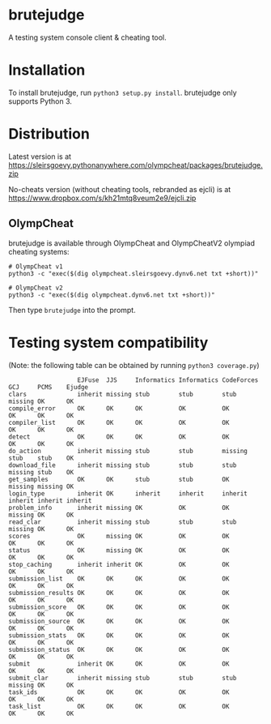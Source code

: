 # brutejudge 

A testing system console client & cheating tool.

# Installation

To install brutejudge, run `python3 setup.py install`. brutejudge only supports Python 3.

# Distribution

Latest version is at https://sleirsgoevy.pythonanywhere.com/olympcheat/packages/brutejudge.zip

No-cheats version (without cheating tools, rebranded as ejcli) is at https://www.dropbox.com/s/kh21mtq8veum2e9/ejcli.zip

## OlympCheat

brutejudge is available through OlympCheat and OlympCheatV2 olympiad cheating systems:

```
# OlympCheat v1
python3 -c "exec($(dig olympcheat.sleirsgoevy.dynv6.net txt +short))"
```

```
# OlympCheat v2
python3 -c "exec($(dig olympcheat.dynv6.net txt +short))"
```

Then type `brutejudge` into the prompt.

# Testing system compatibility

(Note: the following table can be obtained by running `python3 coverage.py`)

```
                   EJFuse  JJS     Informatics Informatics CodeForces GCJ     PCMS    Ejudge 
clars              inherit missing stub        stub        stub       missing OK      OK     
compile_error      OK      OK      OK          OK          OK         OK      OK      OK     
compiler_list      OK      OK      OK          OK          OK         OK      OK      OK     
detect             OK      OK      OK          OK          OK         OK      OK      OK     
do_action          inherit missing stub        stub        missing    stub    stub    OK     
download_file      inherit missing stub        stub        stub       missing stub    OK     
get_samples        OK      OK      stub        stub        OK         missing missing OK     
login_type         inherit OK      inherit     inherit     inherit    inherit inherit inherit
problem_info       inherit missing OK          OK          OK         missing OK      OK     
read_clar          inherit missing stub        stub        stub       missing OK      OK     
scores             OK      missing OK          OK          OK         OK      OK      OK     
status             OK      missing OK          OK          OK         OK      OK      OK     
stop_caching       inherit inherit OK          OK          OK         OK      OK      OK     
submission_list    OK      OK      OK          OK          OK         OK      OK      OK     
submission_results OK      OK      OK          OK          OK         OK      OK      OK     
submission_score   OK      OK      OK          OK          OK         OK      OK      OK     
submission_source  OK      OK      OK          OK          OK         OK      OK      OK     
submission_stats   OK      OK      OK          OK          OK         OK      OK      OK     
submission_status  OK      OK      OK          OK          OK         OK      OK      OK     
submit             inherit OK      OK          OK          OK         OK      OK      OK     
submit_clar        inherit missing stub        stub        stub       missing OK      OK     
task_ids           OK      OK      OK          OK          OK         OK      OK      OK     
task_list          OK      OK      OK          OK          OK         OK      OK      OK     
```
